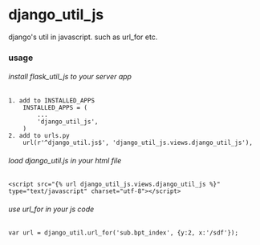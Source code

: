 django_util_js
==============
django's util in javascript. such as url_for etc.

### usage

###### install flask_util_js to your server app

    1. add to INSTALLED_APPS
        INSTALLED_APPS = (
            ...
            'django_util_js',
        )
    2. add to urls.py
        url(r'^django_util.js$', 'django_util_js.views.django_util_js'),

###### load django_util.js in your html file

    <script src="{% url django_util_js.views.django_util_js %}" type="text/javascript" charset="utf-8"></script>


###### use url_for in your js code

    var url = django_util.url_for('sub.bpt_index', {y:2, x:'/sdf'});
